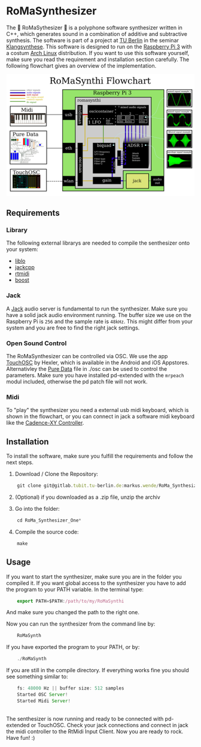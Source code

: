 # RoMaSynthesizer
The :metal: RoMaSythesizer :metal: is a polyphone software synthesizer written in C++, which generates sound 
in a combination of additive and subtractive synthesis. The software is part of 
a project at [TU Berlin](http://www.ak.tu-berlin.de) in the seminar 
[Klangsynthese](https://gitlab.tubit.tu-berlin.de/henrikvoncoler/Klangsynthese_PI). 
This software is designed to run on the [Raspberry Pi 3](https://www.raspberrypi.org/products/raspberry-pi-3-model-b/) 
with a costum [Arch Linux](https://www.archlinux.org/) distribution. If you want
to use this software yourself, make sure you read the requirement and installation 
section carefully. The following flowchart gives an overview of the implementation.

<p align="center">
    <img src="./Flowchart.png" width="800">
</p>

## Requirements
### Library
The following external librarys are needed to compile the senthesizer onto your 
system:  
* [liblo](http://liblo.sourceforge.net/)
* [jackcpp](https://github.com/x37v/jackcpp)
* [rtmidi](https://www.music.mcgill.ca/~gary/rtmidi/index.html#download)
* [boost](http://www.boost.org/)

### Jack
A [Jack](http://www.jackaudio.org/) audio server is fundamental to run the 
synthesizer. Make sure you have a solid jack audio environment running. The 
buffer size we use on the Raspberry Pi is ```256```
and the sample rate is ```48kHz```. This might differ 
from your system and you are free to find the right jack settings.

### Open Sound Control
The RoMaSynthesizer can be controlled via OSC. We use the app [TouchOSC](https://hexler.net/software/touchosc) by 
Hexler, which is available in the Android and iOS Appstores.
Alternativley the [Pure Data](https://puredata.info/downloads/pd-extended) file in ./osc can be used to control the parameters. 
Make sure you have installed pd-extended with the ```mrpeach``` modul included, otherwise 
the pd patch file will not work.

### Midi
To "play" the synthesizer you need a external usb midi keyboard, which is shown in 
the flowchart, or you can connect in jack a software midi keyboard like the 
[Cadence-XY Controller](http://kxstudio.linuxaudio.org/Applications:Cadence-XYController).

## Installation
To install the software, make sure you fulfill the requirements and follow the 
next steps.

1. Download / Clone the Repository:

```javascript
    git clone git@gitlab.tubit.tu-berlin.de:markus.wende/RoMa_Synthesizer_One.git
```
2. (Optional) if you downloaded as a .zip file, unzip the archiv

3. Go into the folder:

```javascript
    cd RoMa_Synthesizer_One*
```
4. Compile the source code:

```javascript
    make
```

## Usage
If you want to start the synthesizer, make sure you are in the folder you 
compiled it. If you want global access to the synthesizer you have to add the 
program to your PATH variable. In the terminal type: 
```javascript
    export PATH=$PATH:/path/to/my/RoMaSynthi
```
And make sure you changed the path to the right one. 

Now you can run the synthesizer from the command line by:

```javascript
    RoMaSynth
```

If you have exported the program to your PATH, or by:

```javascript
    ./RoMaSynth
```

If you are still in the compile directory. If everything works fine you should 
see something similar to:

```javascript
    fs: 48000 Hz || buffer size: 512 samples
    Started OSC Server!
    Started Midi Server!
    
```

The senthesizer is now running and ready to be connected with pd-extended 
or TouchOSC. Check your jack connections and connect in jack the midi controller 
to the RtMidi Input Client. Now you are ready to rock. Have fun! :)